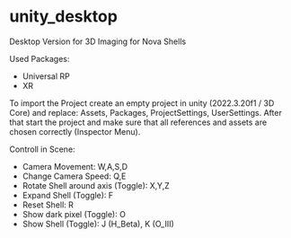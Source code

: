 # unity_desktop
Desktop Version for 3D Imaging for Nova Shells

Used Packages:
- Universal RP
- XR
  

To import the Project create an empty project in unity (2022.3.20f1 / 3D Core) and replace: Assets, Packages, ProjectSettings, UserSettings.
After that start the project and make sure that all references and assets are chosen correctly (Inspector Menu). 

Controll in Scene:

- Camera Movement: W,A,S,D
- Change Camera Speed: Q,E
- Rotate Shell around axis (Toggle): X,Y,Z
- Expand Shell (Toggle): F
- Reset Shell: R
- Show dark pixel (Toggle): O
- Show Shell (Toggle): J (H_Beta), K (O_III)


